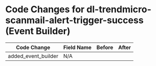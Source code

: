 # Code Changes for dl-trendmicro-scanmail-alert-trigger-success (Event Builder)

| Code Change | Field Name | Before | After |
|-------------|------------|--------|-------|
| added_event_builder | N/A |  |  |